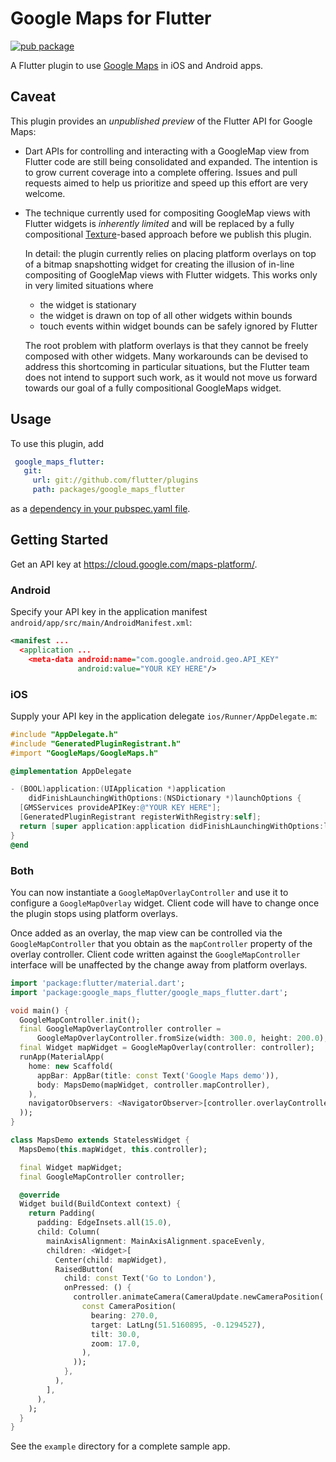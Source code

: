 # Google Maps for Flutter

[![pub package](https://img.shields.io/pub/v/google_maps_flutter.svg)](https://pub.dartlang.org/packages/google_maps_flutter)

A Flutter plugin to use [Google Maps](https://developers.google.com/maps/) in
iOS and Android apps.

## Caveat

This plugin provides an *unpublished preview* of the Flutter API for Google Maps:
* Dart APIs for controlling and interacting with a GoogleMap view from Flutter
  code are still being consolidated and expanded. The intention is to grow
  current coverage into a complete offering. Issues and pull requests aimed to
  help us prioritize and speed up this effort are very welcome.
* The technique currently used for compositing GoogleMap views with Flutter
  widgets is *inherently limited* and will be replaced by a fully compositional
  [Texture](https://docs.flutter.io/flutter/widgets/Texture-class.html)-based
  approach before we publish this plugin.

  In detail: the plugin currently relies on placing platform overlays on top of
  a bitmap snapshotting widget for creating the illusion of in-line compositing
  of GoogleMap views with Flutter widgets. This works only in very limited
  situations where
  * the widget is stationary
  * the widget is drawn on top of all other widgets within bounds
  * touch events within widget bounds can be safely ignored by Flutter

  The root problem with platform overlays is that they cannot be freely composed
  with other widgets. Many workarounds can be devised to address this shortcoming
  in particular situations, but the Flutter team does not intend to support such
  work, as it would not move us forward towards our goal of a fully compositional
  GoogleMaps widget.

## Usage

To use this plugin, add
```yaml
 google_maps_flutter:
   git:
     url: git://github.com/flutter/plugins
     path: packages/google_maps_flutter
```
as a [dependency in your pubspec.yaml file](https://flutter.io/platform-plugins/).

## Getting Started

Get an API key at <https://cloud.google.com/maps-platform/>.

### Android

Specify your API key in the application manifest `android/app/src/main/AndroidManifest.xml`:

```xml
<manifest ...
  <application ...
    <meta-data android:name="com.google.android.geo.API_KEY"
               android:value="YOUR KEY HERE"/>
```

### iOS

Supply your API key in the application delegate `ios/Runner/AppDelegate.m`:

```objectivec
#include "AppDelegate.h"
#include "GeneratedPluginRegistrant.h"
#import "GoogleMaps/GoogleMaps.h"

@implementation AppDelegate

- (BOOL)application:(UIApplication *)application
    didFinishLaunchingWithOptions:(NSDictionary *)launchOptions {
  [GMSServices provideAPIKey:@"YOUR KEY HERE"];
  [GeneratedPluginRegistrant registerWithRegistry:self];
  return [super application:application didFinishLaunchingWithOptions:launchOptions];
}
@end
```

### Both

You can now instantiate a `GoogleMapOverlayController` and use it to configure
a `GoogleMapOverlay` widget. Client code will have to change once the plugin
stops using platform overlays.

Once added as an overlay, the map view can be controlled via the
`GoogleMapController` that you obtain as the `mapController` property of
the overlay controller. Client code written against the `GoogleMapController`
interface will be unaffected by the change away from platform overlays.

```dart
import 'package:flutter/material.dart';
import 'package:google_maps_flutter/google_maps_flutter.dart';

void main() {
  GoogleMapController.init();
  final GoogleMapOverlayController controller =
      GoogleMapOverlayController.fromSize(width: 300.0, height: 200.0);
  final Widget mapWidget = GoogleMapOverlay(controller: controller);
  runApp(MaterialApp(
    home: new Scaffold(
      appBar: AppBar(title: const Text('Google Maps demo')),
      body: MapsDemo(mapWidget, controller.mapController),
    ),
    navigatorObservers: <NavigatorObserver>[controller.overlayController],
  ));
}

class MapsDemo extends StatelessWidget {
  MapsDemo(this.mapWidget, this.controller);

  final Widget mapWidget;
  final GoogleMapController controller;

  @override
  Widget build(BuildContext context) {
    return Padding(
      padding: EdgeInsets.all(15.0),
      child: Column(
        mainAxisAlignment: MainAxisAlignment.spaceEvenly,
        children: <Widget>[
          Center(child: mapWidget),
          RaisedButton(
            child: const Text('Go to London'),
            onPressed: () {
              controller.animateCamera(CameraUpdate.newCameraPosition(
                const CameraPosition(
                  bearing: 270.0,
                  target: LatLng(51.5160895, -0.1294527),
                  tilt: 30.0,
                  zoom: 17.0,
                ),
              ));
            },
          ),
        ],
      ),
    );
  }
}
```

See the `example` directory for a complete sample app.
